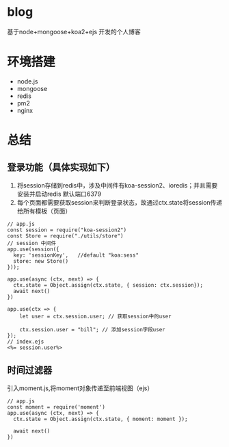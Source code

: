 # blog
基于node+mongoose+koa2+ejs 开发的个人博客
# 环境搭建

- node.js
- mongoose
- redis
- pm2
- nginx

# 总结
## 登录功能（具体实现如下）
1. 将session存储到redis中，涉及中间件有koa-session2、ioredis；并且需要安装并启动redis 默认端口6379
2. 每个页面都需要获取session来判断登录状态，故通过ctx.state将session传递给所有模板（页面）
```
// app.js
const session = require("koa-session2")
const Store = require("./utils/store")
// session 中间件
app.use(session({
  key: 'sessionKey',   //default "koa:sess"
  store: new Store()
}));

app.use(async (ctx, next) => {
  ctx.state = Object.assign(ctx.state, { session: ctx.session});
  await next()
})

app.use(ctx => {
    let user = ctx.session.user; // 获取session中的user
 
    ctx.session.user = "bill"; // 添加session字段user
});
// index.ejs
<%= session.user%>
```
## 时间过滤器
引入moment.js,将moment对象传递至前端视图（ejs）
```
// app.js
const moment = require('moment')
app.use(async (ctx, next) => {
  ctx.state = Object.assign(ctx.state, { moment: moment });
  
  await next()
})
```